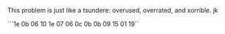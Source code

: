 This problem is just like a tsundere: overused, overrated, and xorrible. jk

```1e 0b 06 10 1e 07 06 0c 0b 0b 09 15 01 19``
